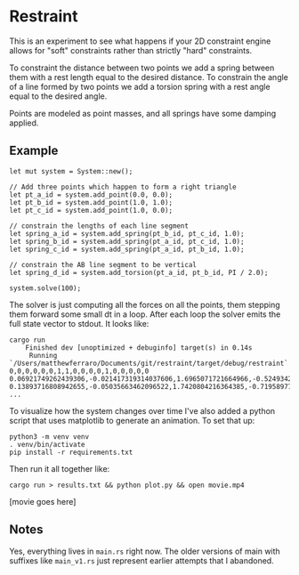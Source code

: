 # Restraint

This is an experiment to see what happens if your 2D constraint engine allows for "soft" constraints rather than strictly "hard" constraints.

To constraint the distance between two points we add a spring between them with a rest length equal to the desired distance. To constrain the angle of a line formed by two points we add a torsion spring with a rest angle equal to the desired angle.

Points are modeled as point masses, and all springs have some damping applied.

## Example
```
let mut system = System::new();

// Add three points which happen to form a right triangle
let pt_a_id = system.add_point(0.0, 0.0);
let pt_b_id = system.add_point(1.0, 1.0);
let pt_c_id = system.add_point(1.0, 0.0);

// constrain the lengths of each line segment
let spring_a_id = system.add_spring(pt_b_id, pt_c_id, 1.0);
let spring_b_id = system.add_spring(pt_a_id, pt_c_id, 1.0);
let spring_c_id = system.add_spring(pt_a_id, pt_b_id, 1.0);

// constrain the AB line segment to be vertical
let spring_d_id = system.add_torsion(pt_a_id, pt_b_id, PI / 2.0);

system.solve(100);
```

The solver is just computing all the forces on all the points, them stepping them forward some small dt in a loop. After each loop the solver emits the full state vector to stdout. It looks like:

```
cargo run
    Finished dev [unoptimized + debuginfo] target(s) in 0.14s
     Running `/Users/matthewferraro/Documents/git/restraint/target/debug/restraint`
0,0,0,0,0,0,1,1,0,0,0,0,1,0,0,0,0,0
0.06921749262439306,-0.021417319314037606,1.6965071721664966,-0.5249342969126864,1.6965071721664966,-0.5249342969126864,0.930782507375607,1.0214173193140377,-1.6965071721664966,0.5249342969126864,-1.6965071721664966,0.5249342969126864,1,0,0,0,0,0
0.13893716808942655,-0.05035663462096522,1.7420804216364385,-0.7195897731484746,0.04557324946994196,-0.1946554762357882,0.8354892128551406,1.0400220653478702,-2.368884810249992,0.46629150665104585,-0.6723776380834953,-0.0586427902616406,1.025573619055433,0.010334569273095097,0.6268043886135534,0.2532982664974288,0.6268043886135534,0.2532982664974288
...
```

To visualize how the system changes over time I've also added a python script that uses matplotlib to generate an animation. To set that up:

```
python3 -m venv venv
. venv/bin/activate
pip install -r requirements.txt
```

Then run it all together like:

```
cargo run > results.txt && python plot.py && open movie.mp4
```

[movie goes here]

## Notes

Yes, everything lives in `main.rs` right now. The older versions of main with suffixes like `main_v1.rs` just represent earlier attempts that I abandoned.